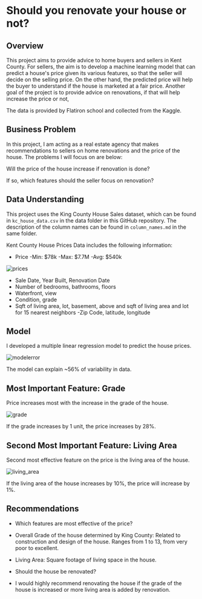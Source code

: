 # Should you renovate your house or not?

## Overview

This project aims to provide advice to home buyers and sellers in Kent County. For sellers, the aim is to develop a machine learning model that can predict a house's price given its various features, so that the seller will decide on the selling price. On the other hand, the predicted price will help the buyer to understand if the house is marketed at a fair price. Another goal of the project is to provide advice on renovations, if that will help increase the price or not,

The data is provided by Flatiron school and collected from the Kaggle. 


## Business Problem

In this project, I am acting as a real estate agency that makes recommendations to sellers on home renovations and the price of the house. The problems I will focus on are below:

Will the price of the house increase if renovation is done?

If so, which features should the seller focus on renovation?


## Data Understanding

This project uses the King County House Sales dataset, which can be found in  `kc_house_data.csv` in the data folder in this GitHub repository. The description of the column names can be found in `column_names.md` in the same folder. 

Kent County House Prices Data includes the following information:

- Price
  -Min: $78k
  -Max: $7.7M
  -Avg: $540k
  
![prices](https://raw.githubusercontent.com/nxbisgin/phase-2-project-Kent-County-House-Price-Prediction-Linear-Regression/main/prices.png)
  

- Sale Date, Year Built, Renovation Date
- Number of bedrooms, bathrooms, floors
- Waterfront, view
- Condition, grade
- Sqft of living area, lot, basement, above and sqft of living area and lot for 15 nearest neighbors
-Zip Code, latitude, longitude


## Model

I developed a multiple linear regression model to predict the house prices.

![modelerror](https://raw.githubusercontent.com/nxbisgin/phase-2-project-Kent-County-House-Price-Prediction-Linear-Regression/main/modelerror.png)

The model can explain ~56% of variability in data.


## Most Important Feature: Grade

Price increases most with the increase in the grade of the house.

![grade](https://raw.githubusercontent.com/nxbisgin/phase-2-project-Kent-County-House-Price-Prediction-Linear-Regression/main/grade.png)

If the grade increases by 1 unit, the price increases by 28%.


## Second Most Important Feature: Living Area

Second most effective feature on the price is the living area of the house.

![living_area](https://raw.githubusercontent.com/nxbisgin/phase-2-project-Kent-County-House-Price-Prediction-Linear-Regression/main/living_area.png)

If the living area of the house increases by 10%, the price will increase by 1%.


## Recommendations

- Which features are most effective of the price?
- Overall Grade of the house determined by King County: Related to construction and design of the house. Ranges from 1 to 13, from very poor to excellent.
- Living Area: Square footage of living space in the house.

- Should the house be renovated?
- I would highly recommend renovating the house if the grade of the house is increased or more living area is added by renovation.
